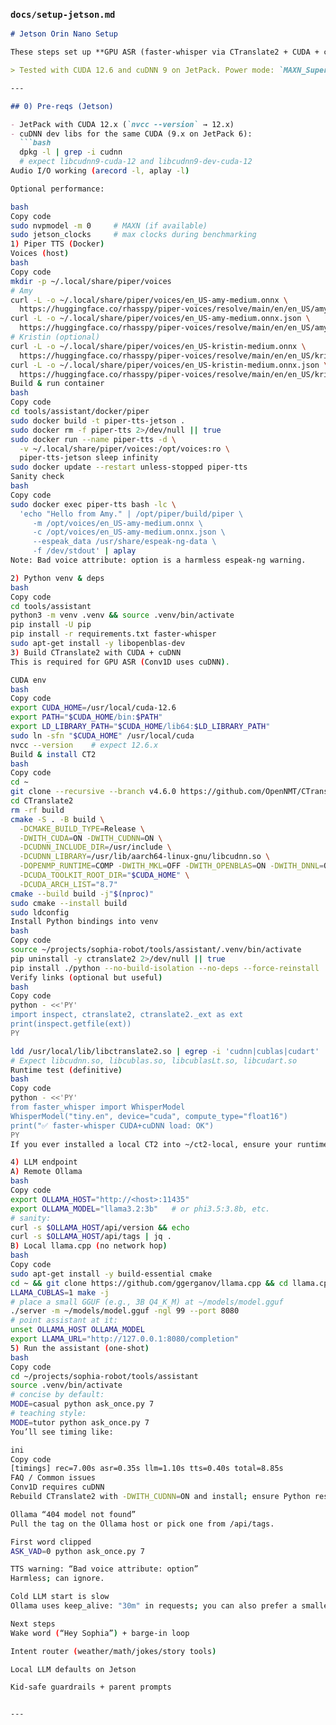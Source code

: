 ### `docs/setup-jetson.md`

```markdown
# Jetson Orin Nano Setup

These steps set up **GPU ASR (faster-whisper via CTranslate2 + CUDA + cuDNN)**, **Piper TTS in Docker**, and an **LLM endpoint** (Ollama or local llama.cpp).

> Tested with CUDA 12.6 and cuDNN 9 on JetPack. Power mode: `MAXN_Super` recommended.

---

## 0) Pre-reqs (Jetson)

- JetPack with CUDA 12.x (`nvcc --version` → 12.x)
- cuDNN dev libs for the same CUDA (9.x on JetPack 6):
  ```bash
  dpkg -l | grep -i cudnn
  # expect libcudnn9-cuda-12 and libcudnn9-dev-cuda-12
Audio I/O working (arecord -l, aplay -l)

Optional performance:

bash
Copy code
sudo nvpmodel -m 0     # MAXN (if available)
sudo jetson_clocks     # max clocks during benchmarking
1) Piper TTS (Docker)
Voices (host)
bash
Copy code
mkdir -p ~/.local/share/piper/voices
# Amy
curl -L -o ~/.local/share/piper/voices/en_US-amy-medium.onnx \
  https://huggingface.co/rhasspy/piper-voices/resolve/main/en/en_US/amy/medium/en_US-amy-medium.onnx
curl -L -o ~/.local/share/piper/voices/en_US-amy-medium.onnx.json \
  https://huggingface.co/rhasspy/piper-voices/resolve/main/en/en_US/amy/medium/en_US-amy-medium.onnx.json
# Kristin (optional)
curl -L -o ~/.local/share/piper/voices/en_US-kristin-medium.onnx \
  https://huggingface.co/rhasspy/piper-voices/resolve/main/en/en_US/kristin/medium/en_US-kristin-medium.onnx
curl -L -o ~/.local/share/piper/voices/en_US-kristin-medium.onnx.json \
  https://huggingface.co/rhasspy/piper-voices/resolve/main/en/en_US/kristin/medium/en_US-kristin-medium.onnx.json
Build & run container
bash
Copy code
cd tools/assistant/docker/piper
sudo docker build -t piper-tts-jetson .
sudo docker rm -f piper-tts 2>/dev/null || true
sudo docker run --name piper-tts -d \
  -v ~/.local/share/piper/voices:/opt/voices:ro \
  piper-tts-jetson sleep infinity
sudo docker update --restart unless-stopped piper-tts
Sanity check
bash
Copy code
sudo docker exec piper-tts bash -lc \
  'echo "Hello from Amy." | /opt/piper/build/piper \
     -m /opt/voices/en_US-amy-medium.onnx \
     -c /opt/voices/en_US-amy-medium.onnx.json \
     --espeak_data /usr/share/espeak-ng-data \
     -f /dev/stdout' | aplay
Note: Bad voice attribute: option is a harmless espeak-ng warning.

2) Python venv & deps
bash
Copy code
cd tools/assistant
python3 -m venv .venv && source .venv/bin/activate
pip install -U pip
pip install -r requirements.txt faster-whisper
sudo apt-get install -y libopenblas-dev
3) Build CTranslate2 with CUDA + cuDNN
This is required for GPU ASR (Conv1D uses cuDNN).

CUDA env
bash
Copy code
export CUDA_HOME=/usr/local/cuda-12.6
export PATH="$CUDA_HOME/bin:$PATH"
export LD_LIBRARY_PATH="$CUDA_HOME/lib64:$LD_LIBRARY_PATH"
sudo ln -sfn "$CUDA_HOME" /usr/local/cuda
nvcc --version    # expect 12.6.x
Build & install CT2
bash
Copy code
cd ~
git clone --recursive --branch v4.6.0 https://github.com/OpenNMT/CTranslate2.git
cd CTranslate2
rm -rf build
cmake -S . -B build \
  -DCMAKE_BUILD_TYPE=Release \
  -DWITH_CUDA=ON -DWITH_CUDNN=ON \
  -DCUDNN_INCLUDE_DIR=/usr/include \
  -DCUDNN_LIBRARY=/usr/lib/aarch64-linux-gnu/libcudnn.so \
  -DOPENMP_RUNTIME=COMP -DWITH_MKL=OFF -DWITH_OPENBLAS=ON -DWITH_DNNL=OFF \
  -DCUDA_TOOLKIT_ROOT_DIR="$CUDA_HOME" \
  -DCUDA_ARCH_LIST="8.7"
cmake --build build -j"$(nproc)"
sudo cmake --install build
sudo ldconfig
Install Python bindings into venv
bash
Copy code
source ~/projects/sophia-robot/tools/assistant/.venv/bin/activate
pip uninstall -y ctranslate2 2>/dev/null || true
pip install ./python --no-build-isolation --no-deps --force-reinstall
Verify links (optional but useful)
bash
Copy code
python - <<'PY'
import inspect, ctranslate2, ctranslate2._ext as ext
print(inspect.getfile(ext))
PY

ldd /usr/local/lib/libctranslate2.so | egrep -i 'cudnn|cublas|cudart' || true
# Expect libcudnn.so, libcublas.so, libcublasLt.so, libcudart.so
Runtime test (definitive)
bash
Copy code
python - <<'PY'
from faster_whisper import WhisperModel
WhisperModel("tiny.en", device="cuda", compute_type="float16")
print("✅ faster-whisper CUDA+cuDNN load: OK")
PY
If you ever installed a local CT2 into ~/ct2-local, ensure your runtime resolves /usr/local/lib/libctranslate2.so (remove ~/ct2-local from LD_LIBRARY_PATH, or rename it).

4) LLM endpoint
A) Remote Ollama
bash
Copy code
export OLLAMA_HOST="http://<host>:11435"
export OLLAMA_MODEL="llama3.2:3b"   # or phi3.5:3.8b, etc.
# sanity:
curl -s $OLLAMA_HOST/api/version && echo
curl -s $OLLAMA_HOST/api/tags | jq .
B) Local llama.cpp (no network hop)
bash
Copy code
sudo apt-get install -y build-essential cmake
cd ~ && git clone https://github.com/ggerganov/llama.cpp && cd llama.cpp
LLAMA_CUBLAS=1 make -j
# place a small GGUF (e.g., 3B Q4_K_M) at ~/models/model.gguf
./server -m ~/models/model.gguf -ngl 99 --port 8080
# point assistant at it:
unset OLLAMA_HOST OLLAMA_MODEL
export LLAMA_URL="http://127.0.0.1:8080/completion"
5) Run the assistant (one-shot)
bash
Copy code
cd ~/projects/sophia-robot/tools/assistant
source .venv/bin/activate
# concise by default:
MODE=casual python ask_once.py 7
# teaching style:
MODE=tutor python ask_once.py 7
You’ll see timing like:

ini
Copy code
[timings] rec=7.00s asr=0.35s llm=1.10s tts=0.40s total=8.85s
FAQ / Common issues
Conv1D requires cuDNN
Rebuild CTranslate2 with -DWITH_CUDNN=ON and install; ensure Python resolves /usr/local/lib/libctranslate2.so.

Ollama “404 model not found”
Pull the tag on the Ollama host or pick one from /api/tags.

First word clipped
ASK_VAD=0 python ask_once.py 7

TTS warning: “Bad voice attribute: option”
Harmless; can ignore.

Cold LLM start is slow
Ollama uses keep_alive: "30m" in requests; you can also prefer a smaller model (e.g., phi3.5:3.8b).

Next steps
Wake word (“Hey Sophia”) + barge-in loop

Intent router (weather/math/jokes/story tools)

Local LLM defaults on Jetson

Kid-safe guardrails + parent prompts


---
